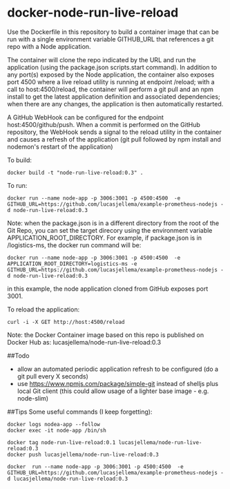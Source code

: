 # docker-node-run-live-reload
Use the Dockerfile in this repository to build a container image that can be run with a single environment variable GITHUB_URL that references a git repo with a Node application. 

The container will clone the repo indicated by the URL and run the application (using the package.json scripts.start command). In addition to any port(s) exposed by the Node application, the container also exposes port 4500 where a live reload utility is running at endpoint /reload; with a call to host:4500/reload, the container will perform a git pull and an npm install to get the latest application definition and associated dependencies; when there are any changes, the application is then automatically restarted.

A GitHub WebHook can be configured for the endpoint host:4500/github/push. When a commit is performed on the GitHub repository, the WebHook sends a signal to the reload utility in the container and causes a refresh of the application (git pull followed by npm install and nodemon's restart of the application)

To build:
```
docker build -t "node-run-live-reload:0.3" .
```
To run:
```
docker run --name node-app -p 3006:3001 -p 4500:4500  -e GITHUB_URL=https://github.com/lucasjellema/example-prometheus-nodejs -d node-run-live-reload:0.3
````
Note: when the package.json is in a different directory from the root of the Git Repo, you can set the target direcory using the environment variable APPLICATION_ROOT_DIRECTORY. For example, if package.json is in /logistics-ms, the docker run command will be:

```
docker run --name node-app -p 3006:3001 -p 4500:4500  -e APPLICATION_ROOT_DIRECTORY=logistics-ms -e GITHUB_URL=https://github.com/lucasjellema/example-prometheus-nodejs -d node-run-live-reload:0.3
````


in this example, the node application cloned from GitHub exposes port 3001.

To reload the application:
```
curl -i -X GET http://host:4500/reload
```

Note: the Docker Container image based on this repo is published on Docker Hub as: lucasjellema/node-run-live-reload:0.3

##Todo
- allow an automated periodic application refresh to be configured (do a git pull every X seconds) 
- use https://www.npmjs.com/package/simple-git instead of shelljs plus local Git client (this could allow usage of a lighter base image - e.g. node-slim)

##Tips
Some useful commands (I keep forgetting):

```
docker logs nodea-app --follow
docker exec -it node-app /bin/sh

docker tag node-run-live-reload:0.1 lucasjellema/node-run-live-reload:0.3
docker push lucasjellema/node-run-live-reload:0.3

docker  run --name node-app -p 3006:3001 -p 4500:4500  -e GITHUB_URL=https://github.com/lucasjellema/example-prometheus-nodejs -d lucasjellema/node-run-live-reload:0.3
```
